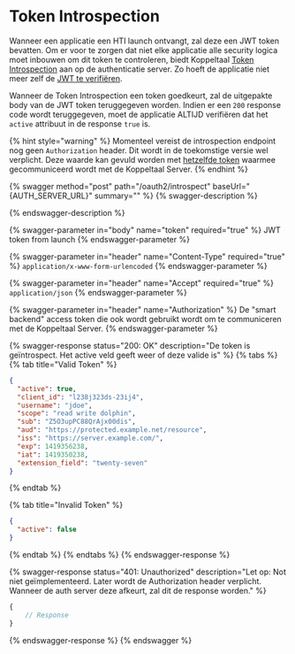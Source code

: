 # Token Introspection

Wanneer een applicatie een HTI launch ontvangt, zal deze een JWT token bevatten. Om er voor te zorgen dat niet elke applicatie alle security logica moet inbouwen om dit token te controleren, biedt Koppeltaal [Token Introspection](https://datatracker.ietf.org/doc/html/rfc7662) aan op de authenticatie server. Zo hoeft de applicatie niet meer zelf de [JWT te verifiëren](./#jwt-verifieren).

Wanneer de Token Introspection een token goedkeurt, zal de uitgepakte body van de JWT token teruggegeven worden. Indien er een `200` response code wordt teruggegeven, moet de applicatie ALTIJD verifiëren dat het `active` attribuut in de response `true` is.&#x20;

{% hint style="warning" %}
Momenteel vereist de introspection endpoint nog geen `Authorization` header. Dit wordt in de toekomstige versie wel verplicht. Deze waarde kan gevuld worden met [hetzelfde token](../../connectie-maken-met-koppeltaal/toegang-tot-koppeltaal.md) waarmee gecommuniceerd wordt met de Koppeltaal Server.
{% endhint %}

{% swagger method="post" path="/oauth2/introspect" baseUrl="{AUTH_SERVER_URL}" summary="" %}
{% swagger-description %}

{% endswagger-description %}

{% swagger-parameter in="body" name="token" required="true" %}
JWT token from launch
{% endswagger-parameter %}

{% swagger-parameter in="header" name="Content-Type" required="true" %}
`application/x-www-form-urlencoded`
{% endswagger-parameter %}

{% swagger-parameter in="header" name="Accept" required="true" %}
`application/json`
{% endswagger-parameter %}

{% swagger-parameter in="header" name="Authorization" %}
De "smart backend" access token die ook wordt gebruikt wordt om te communiceren met de Koppeltaal Server.
{% endswagger-parameter %}

{% swagger-response status="200: OK" description="De token is geïntrospect. Het active veld geeft weer of deze valide is" %}
{% tabs %}
{% tab title="Valid Token" %}
```json
{
  "active": true,
  "client_id": "l238j323ds-23ij4",
  "username": "jdoe",
  "scope": "read write dolphin",
  "sub": "Z5O3upPC88QrAjx00dis",
  "aud": "https://protected.example.net/resource",
  "iss": "https://server.example.com/",
  "exp": 1419356238,
  "iat": 1419350238,
  "extension_field": "twenty-seven"
}
```
{% endtab %}

{% tab title="Invalid Token" %}
```json
{
  "active": false
}
```
{% endtab %}
{% endtabs %}
{% endswagger-response %}

{% swagger-response status="401: Unauthorized" description="Let op: Not niet geïmplementeerd. Later wordt de Authorization header verplicht. Wanneer de auth server deze afkeurt, zal dit de response worden." %}
```javascript
{
    // Response
}
```
{% endswagger-response %}
{% endswagger %}

